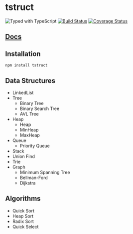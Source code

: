 # tstruct
<!-- Badges -->
![Typed with TypeScript](https://flat.badgen.net/badge/icon/Typed?icon=typescript&label&labelColor=blue&color=555555)
[![Build Status](https://travis-ci.org/powerofsoul/tstruct.svg?branch=master)](https://travis-ci.org/powerofsoul/tstruct)
[![Coverage Status](https://coveralls.io/repos/github/powerofsoul/tstruct/badge.svg?branch=master)](https://coveralls.io/github/powerofsoul/tstruct?branch=master)

<!-- End Badges -->
## [Docs](https://powerofsoul.github.io/tstruct)


## Installation
~~~
npm install tstruct 
~~~

## Data Structures 
- LinkedList
- Tree
    - Binary Tree
    - Binary Search Tree
    - AVL Tree
- Heap
    - Heap
    - MinHeap
    - MaxHeap
- Queue
    - Priority Queue
- Stack
- Union Find
- Trie
- Graph
    - Minimum Spanning Tree
    - Bellman-Ford 
    - Dijkstra

## Algorithms
- Quick Sort
- Heap Sort
- Radix Sort
- Quick Select
